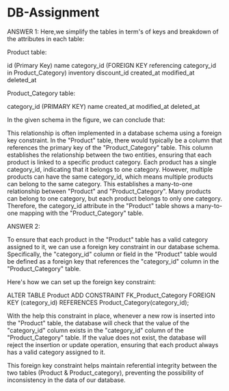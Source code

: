 # DB-Assignment
ANSWER 1:
Here,we simplify the tables in term's of keys and breakdown of the attributes in each table:

Product table:

id (Primary Key)
name
category_id (FOREIGN KEY referencing category_id in Product_Category)
inventory
discount_id
created_at
modified_at
deleted_at

Product_Category table:

category_id (PRIMARY KEY)
name
created_at
modified_at
deleted_at

In the given schema in the figure, we can conclude that:

This relationship is often implemented in a database schema using a foreign key constraint. In the "Product" table, there would typically be a column that references the primary key of the "Product_Category" table. This column establishes the relationship between the two entities, ensuring that each product is linked to a specific product category.
Each product has a single category_id, indicating that it belongs to one category.
However, multiple products can have the same category_id, which means multiple products can belong to the same category.
This establishes a many-to-one relationship between "Product" and "Product_Category". Many products can belong to one category, but each product belongs to only one category. Therefore, the category_id attribute in the "Product" table shows a many-to-one mapping with the "Product_Category" table.

ANSWER 2:

To ensure that each product in the "Product" table has a valid category assigned to it, we can use a foreign key constraint in our database schema. Specifically, the "category_id" column or field in the "Product" table would be defined as a foreign key that references the "category_id" column in the "Product_Category" table.

Here's how we can set up the foreign key constraint:

ALTER TABLE Product
ADD CONSTRAINT FK_Product_Category
FOREIGN KEY (category_id) 
REFERENCES Product_Category(category_id);

With the help this constraint in place, whenever a new row is inserted into the "Product" table, the database will check that the value of the "category_id" column exists in the "category_id" column of the "Product_Category" table. If the value does not exist, the database will reject the insertion or update operation, ensuring that each product always has a valid category assigned to it.

This foreign key constraint helps maintain referential integrity between the two tables (Product & Product_category), preventing the possibility of inconsistency in the data of our database.






